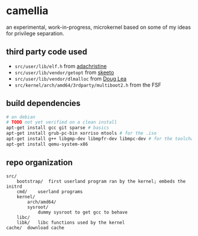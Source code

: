 # camellia
an experimental, work-in-progress, microkernel based on some of my ideas for privilege separation.

## third party code used
* `src/user/lib/elf.h` from [adachristine](https://github.com/adachristine/sophia/tree/main/api/elf)
* `src/user/lib/vendor/getopt` from [skeeto](https://github.com/skeeto/getopt)
* `src/user/lib/vendor/dlmalloc` from [Doug Lea](https://gee.cs.oswego.edu/dl/html/malloc.html)
* `src/kernel/arch/amd64/3rdparty/multiboot2.h` from the FSF

## build dependencies
```sh
# on debian
# TODO not yet verified on a clean install
apt-get install gcc git sparse # basics
apt-get install grub-pc-bin xorriso mtools # for the .iso
apt-get install g++ libgmp-dev libmpfr-dev libmpc-dev # for the toolchain
apt-get install qemu-system-x86
```

## repo organization
```
src/
	bootstrap/	first userland program ran by the kernel; embeds the initrd
	cmd/	userland programs
	kernel/
		arch/amd64/
		sysroot/
			dummy sysroot to get gcc to behave
	libc/
	libk/	libc functions used by the kernel
cache/	download cache
```
